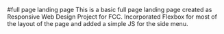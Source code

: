 #full page landing page
This is a basic full page landing page created as Responsive Web Design Project for FCC. Incorporated Flexbox for most of the layout of the page and added a simple JS for the side menu.
